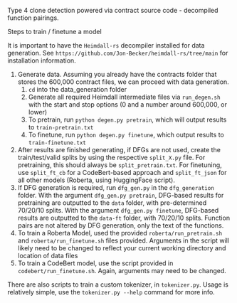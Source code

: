 Type 4 clone detection powered via contract source code - decompiled function pairings.

Steps to train / finetune a model

It is important to have the `Heimdall-rs` decompiler installed for data generation. See
`https://github.com/Jon-Becker/heimdall-rs/tree/main` for installation information.

1. Generate data. Assuming you already have the contracts folder that stores the 600,000
contract files, we can proceed with data generation. 
    1. `cd` into the data_generation folder
    2. Generate all required Heimdall intermediate files via `run_degen.sh` with the start
    and stop options (0 and a number around 600,000, or lower)
    3. To pretrain, run `python degen.py pretrain`, which will output results to `train-pretrain.txt`
    4. To finetune, run `python degen.py finetune`, which output results to `train-finetune.txt`
2. After results are finished generating, if DFGs are not used, create the train/test/valid splits by using the respective `split_X.py` file. For pretraining, this should always be `split_pretrain.txt`. For finetuning, use
`split_ft_cb` for a CodeBert-based approach and `split_ft_json` for all other models (Roberta, using HuggingFace script).
3. If DFG generation is required, run `dfg_gen.py` in the `dfg_generation` folder. With the argument `dfg_gen.py pretrain`, DFG-based results for pretraining are outputted to the `data` folder, with pre-determined 70/20/10 splits. With the argument `dfg_gen.py finetune`, DFG-based results are outputted to the `data-ft` folder, with 70/20/10 splits. Function pairs are not altered by DFG generation, only the text of the functions.
4. To train a Roberta Model, used the provided `roberta/run_pretrain.sh` and `roberta/run_finetune.sh` files provided. Arguments in the script will likely need to be changed to reflect your current working directory and location of data files
5. To train a CodeBert model, use the script provided in `codebert/run_finetune.sh`. Again, arguments may need to be changed.

There are also scripts to train a custom tokenizer, in `tokenizer.py`. Usage is relatively simple, use the `tokenizer.py --help` command for more info.